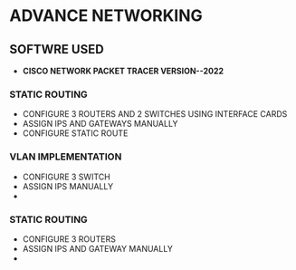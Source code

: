 # ADVANCE NETWORKING 

## SOFTWRE USED 
- **CISCO NETWORK PACKET TRACER VERSION--2022** 

### **STATIC ROUTING** 
- CONFIGURE 3 ROUTERS AND 2 SWITCHES USING INTERFACE CARDS 
- ASSIGN IPS AND GATEWAYS MANUALLY
- CONFIGURE STATIC ROUTE 

### **VLAN IMPLEMENTATION** 
- CONFIGURE 3 SWITCH 
- ASSIGN IPS MANUALLY
-  

### **STATIC ROUTING** 
- CONFIGURE 3 ROUTERS 
- ASSIGN IPS AND GATEWAY MANUALLY
-  
